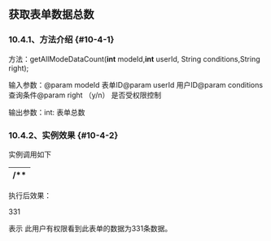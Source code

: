 ## 获取表单数据总数

### ****10.4.1、方法介绍**** {#10-4-1}

方法：getAllModeDataCount(**int** modeId,**int** userId, String conditions,String right);

输入参数：@param modeId 表单ID@param userId 用户ID@param conditions 查询条件@param right （y/n） 是否受权限控制

输出参数：int: 表单总数

### ****10.4.2、实例效果**** {#10-4-2}

实例调用如下

| /** |
| --- |

执行后效果：

331

表示 此用户有权限看到此表单的数据为331条数据。